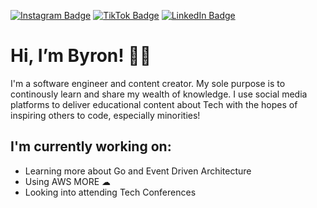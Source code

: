 [![Instagram Badge](https://img.shields.io/badge/codeherk-E4405F?style=for-the-badge&logo=instagram&logoColor=white&link=https://instagram.com/codeherk)](https://instagram.com/codeherk)
[![TikTok Badge](https://img.shields.io/badge/codeherk0-000000?style=for-the-badge&logo=tiktok&logoColor=white&link=https://tiktok.com/@codeherk0)](https://tiktok.com/@codeherk0)
[![LinkedIn Badge](https://img.shields.io/badge/ByronJenkins-0077B5?style=for-the-badge&logo=linkedin&logoColor=white=https://www.linkedin.com/in/byron-jenkins)](https://www.linkedin.com/in/byron-jenkins)
# Hi, I’m Byron! 👋🏾

I'm a software engineer and content creator. My sole purpose is to continously learn 
and share my wealth of knowledge. I use social media platforms to deliver educational 
content about Tech with the hopes of inspiring others to code, especially minorities!


## I'm currently working on:

- Learning more about Go and Event Driven Architecture
- Using AWS MORE ☁
- Looking into attending Tech Conferences


<!---
codeherk/codeherk is a ✨ special ✨ repository because its `README.md` (this file) appears on your GitHub profile.
You can click the Preview link to take a look at your changes.
--->
